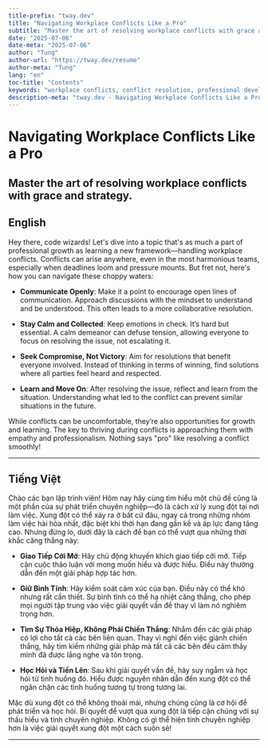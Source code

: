 ```yaml
---
title-prefix: "tway.dev"
title: "Navigating Workplace Conflicts Like a Pro"
subtitle: "Master the art of resolving workplace conflicts with grace and strategy."
date: "2025-07-06"
date-meta: "2025-07-06"
author: "Tung"
author-url: "https://tway.dev/resume"
author-meta: "Tung"
lang: "en"
toc-title: "Contents"
keywords: "workplace conflicts, conflict resolution, professional development, communication skills, team dynamics"
description-meta: "tway.dev - Navigating Workplace Conflicts Like a Pro - Master the art of resolving workplace conflicts with grace and strategy."
---
```


# Navigating Workplace Conflicts Like a Pro
## Master the art of resolving workplace conflicts with grace and strategy.

## English
Hey there, code wizards! Let's dive into a topic that's as much a part of professional growth as learning a new framework—handling workplace conflicts. Conflicts can arise anywhere, even in the most harmonious teams, especially when deadlines loom and pressure mounts. But fret not, here's how you can navigate these choppy waters:

- **Communicate Openly**: Make it a point to encourage open lines of communication. Approach discussions with the mindset to understand and be understood. This often leads to a more collaborative resolution.

- **Stay Calm and Collected**: Keep emotions in check. It’s hard but essential. A calm demeanor can defuse tension, allowing everyone to focus on resolving the issue, not escalating it.
  
- **Seek Compromise, Not Victory**: Aim for resolutions that benefit everyone involved. Instead of thinking in terms of winning, find solutions where all parties feel heard and respected.

- **Learn and Move On**: After resolving the issue, reflect and learn from the situation. Understanding what led to the conflict can prevent similar situations in the future.

While conflicts can be uncomfortable, they’re also opportunities for growth and learning. The key to thriving during conflicts is approaching them with empathy and professionalism. Nothing says "pro" like resolving a conflict smoothly!

---

## Tiếng Việt
Chào các bạn lập trình viên! Hôm nay hãy cùng tìm hiểu một chủ đề cũng là một phần của sự phát triển chuyên nghiệp—đó là cách xử lý xung đột tại nơi làm việc. Xung đột có thể xảy ra ở bất cứ đâu, ngay cả trong những nhóm làm việc hài hòa nhất, đặc biệt khi thời hạn đang gần kề và áp lực đang tăng cao. Nhưng đừng lo, dưới đây là cách để bạn có thể vượt qua những thời khắc căng thẳng này:

- **Giao Tiếp Cởi Mở**: Hãy chủ động khuyến khích giao tiếp cởi mở. Tiếp cận cuộc thảo luận với mong muốn hiểu và được hiểu. Điều này thường dẫn đến một giải pháp hợp tác hơn.

- **Giữ Bình Tĩnh**: Hãy kiểm soát cảm xúc của bạn. Điều này có thể khó nhưng rất cần thiết. Sự bình tĩnh có thể hạ nhiệt căng thẳng, cho phép mọi người tập trung vào việc giải quyết vấn đề thay vì làm nó nghiêm trọng hơn.
  
- **Tìm Sự Thỏa Hiệp, Không Phải Chiến Thắng**: Nhắm đến các giải pháp có lợi cho tất cả các bên liên quan. Thay vì nghĩ đến việc giành chiến thắng, hãy tìm kiếm những giải pháp mà tất cả các bên đều cảm thấy mình đã được lắng nghe và tôn trọng.

- **Học Hỏi và Tiến Lên**: Sau khi giải quyết vấn đề, hãy suy ngẫm và học hỏi từ tình huống đó. Hiểu được nguyên nhân dẫn đến xung đột có thể ngăn chặn các tình huống tương tự trong tương lai.

Mặc dù xung đột có thể không thoải mái, nhưng chúng cũng là cơ hội để phát triển và học hỏi. Bí quyết để vượt qua xung đột là tiếp cận chúng với sự thấu hiểu và tính chuyên nghiệp. Không có gì thể hiện tính chuyên nghiệp hơn là việc giải quyết xung đột một cách suôn sẻ!

---
